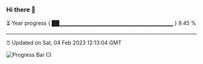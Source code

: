 ### Hi there 👋

⏳ Year progress { ██▁▁▁▁▁▁▁▁▁▁▁▁▁▁▁▁▁▁▁▁▁▁▁▁▁▁▁▁ } 9.45 %

---

⏰ Updated on Sat, 04 Feb 2023 12:13:04 GMT

![Progress Bar CI](https://github.com/Shyam-Makwana/GitHub-Actions-Demo/workflows/Progress%20Bar%20CI/badge.svg)
